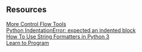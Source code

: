 ## Resources

[More Control Flow Tools](https://docs.python.org/3/tutorial/controlflow.html)<br>
[Python IndentationError: expected an indented block](https://www.youtube.com/watch?v=1QXOd2ZQs-Q&ab_channel=ATOM)<br>
[How To Use String Formatters in Python 3](https://www.digitalocean.com/community/tutorials/how-to-use-string-formatters-in-python-3)<br>
[Learn to Program](https://www.youtube.com/playlist?list=PLGLfVvz_LVvTn3cK5e6LjhgGiSeVlIRwt)<br>

